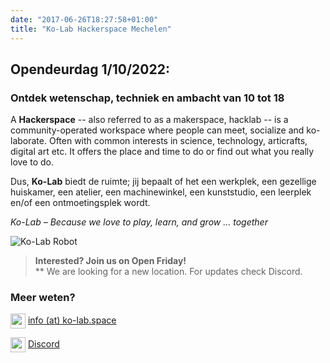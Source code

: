 ```yaml
---
date: "2017-06-26T18:27:58+01:00"
title: "Ko-Lab Hackerspace Mechelen"
---
```

## Opendeurdag 1/10/2022:
### Ontdek wetenschap, techniek en ambacht van 10 tot 18
A **Hackerspace** -- also referred to as a makerspace, hacklab -- is a community-operated workspace where people can meet, socialize and ko-laborate. Often with common interests in science, technology, articrafts, digital art etc. It offers the place and time to do or find out what you really love to do.

Dus, **Ko-Lab** biedt de ruimte; jij bepaalt of het een werkplek, een gezellige huiskamer, een atelier, een machinewinkel, een kunststudio, een leerplek en/of een ontmoetingsplek wordt. 

_Ko-Lab – Because we love to play, learn, and grow … together_

![Ko-Lab Robot](images/ko-lab-robot-transparant-768x1024.png#floatright)

> **Interested? Join us on Open Friday!**  
> ** We are looking for a new location. For updates check Discord.

### Meer weten?
<img src="/images/fontawesome/envelope.svg" style="width:1.5rem;vertical-align: middle;"> [info (at) ko-lab.space](mailto:info(at)ko-lab.space)

<img src="/images/fontawesome/discord.svg" style="width:1.5rem;vertical-align: middle;"> [Discord](https://discord.gg/uy6PHwCQ)
